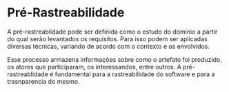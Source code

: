 # Pré-Rastreabilidade


<p align="">A pré-rastreablidade pode ser definida como o estudo do domínio a partir do qual serão levantados os requisitos. Para isso podem ser aplicadas diversas técnicas, variando de acordo com o contexto e os envolvidos.</p>

<p>Esse processo armazena informações sobre como o artefato foi produzido, os atores que participaram, os interessandos, entre outros. A pré-rastreablidade é fundamental para a rastreabilidade do software e para a trasnparencia do mesmo.</p>